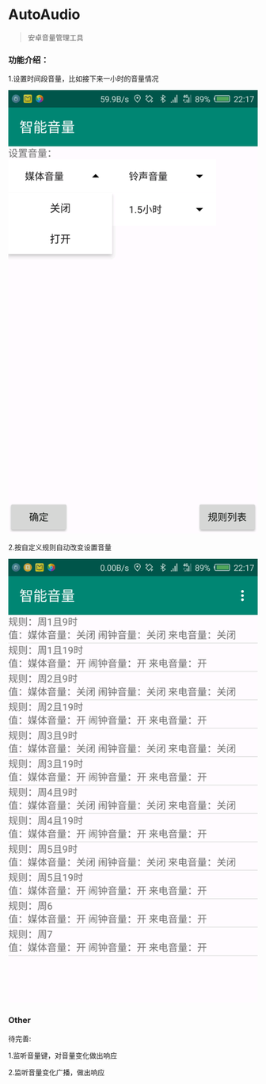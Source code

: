 # AutoAudio
> 安卓音量管理工具

### 功能介绍：

1.设置时间段音量，比如接下来一小时的音量情况

![img1](./img1.png)

2.按自定义规则自动改变设置音量

![img1](./img2.png)

### Other

待完善:

1.监听音量键，对音量变化做出响应

2.监听音量变化广播，做出响应